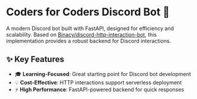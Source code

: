 # Coders for Coders Discord Bot 🤖

A modern Discord bot built with FastAPI, designed for efficiency and scalability. Based on [Binacy/discord-http-interaction-bot](https://github.com/Binacy/discord-http-interaction-bot), this implementation provides a robust backend for Discord interactions.

## ✨ Key Features

- 🎓 **Learning-Focused**: Great starting point for Discord bot development
- 💡 **Cost-Effective**: HTTP interactions support serverless deployment
- ⚡ **High Performance**: FastAPI-powered backend for quick responses

